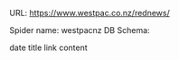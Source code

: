 URL: https://www.westpac.co.nz/rednews/

Spider name: westpacnz
DB Schema:

date
title
link
content
